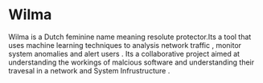 # Wilma
Wilma is a Dutch feminine name meaning resolute protector.Its a tool that uses machine learning techniques to analysis network traffic  , monitor system anomalies and alert users  . Its a collaborative project aimed at understanding the workings of malcious software and understanding their travesal in a network and System Infrustructure .
